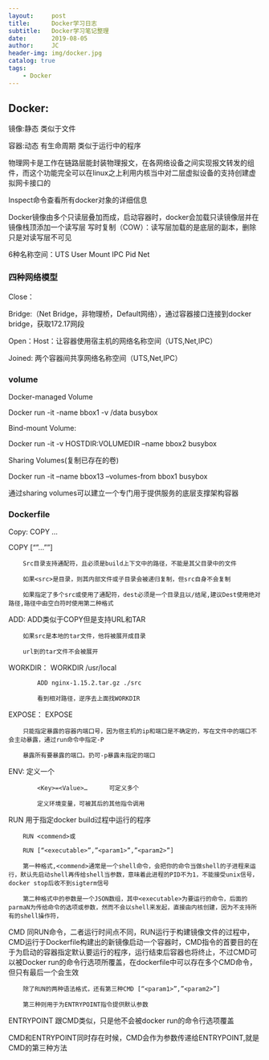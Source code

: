 ```yaml
---
layout:     post
title:      Docker学习日志
subtitle:   Docker学习笔记整理
date:       2019-08-05
author:     JC
header-img: img/docker.jpg
catalog: true
tags:
    - Docker
---
```


## Docker:

镜像:静态 类似于文件

容器:动态 有生命周期 类似于运行中的程序

物理网卡是工作在链路层能封装物理报文，在各网络设备之间实现报文转发的组件，而这个功能完全可以在linux之上利用内核当中对二层虚拟设备的支持创建虚拟网卡接口的

Inspect命令查看所有docker对象的详细信息

Docker镜像由多个只读层叠加而成，启动容器时，docker会加载只读镜像层并在镜像栈顶添加一个读写层
写时复制（COW）：读写层加载的是底层的副本，删除只是对读写层不可见

6种名称空间：UTS User Mount IPC Pid Net

### 四种网络模型

Close：

Bridge:（Net Bridge，非物理桥，Default网络），通过容器接口连接到docker bridge，获取172.17网段

Open：Host：让容器使用宿主机的网络名称空间（UTS,Net,IPC）

Joined: 两个容器间共享网络名称空间（UTS,Net,IPC）


### volume

Docker-managed Volume

Docker run -it -name bbox1 -v /data busybox

Bind-mount Volume:

Docker run -it -v HOSTDIR:VOLUMEDIR –name bbox2 busybox

Sharing Volumes(复制已存在的卷)

Docker run -it –name bbox13 –volumes-from bbox1 busybox

通过sharing volumes可以建立一个专门用于提供服务的底层支撑架构容器

### Dockerfile 

Copy:	COPY  <src>…<dest>

COPY  [“<src>”…”<dest>”]

		Src目录支持通配符，且必须是build上下文中的路径，不能是其父目录中的文件

		如果<src>是目录，则其内部文件或子目录会被递归复制，但src自身不会复制

		如果指定了多个src或使用了通配符，dest必须是一个目录且以/结尾,建议Dest使用绝对路径,路径中由空白符时使用第二种格式

ADD:	ADD类似于COPY但是支持URL和TAR

		如果src是本地的tar文件，他将被展开成目录

		url到的tar文件不会被展开

WORKDIR：	WORKDIR /usr/local

			ADD nginx-1.15.2.tar.gz ./src

			看到相对路径，逆序去上面找WORKDIR

EXPOSE：	EXPOSE <port>	

		只能指定暴露的容器内端口号，因为宿主机的ip和端口是不确定的，写在文件中的端口不会主动暴露，通过run命令中指定-P 

		暴露所有要暴露的端口。扔可-p暴露未指定的端口

ENV:		<Key><Value>		定义一个
		
			<Key>=<Value>…		可定义多个	
			
			定义环境变量，可被其后的其他指令调用

RUN		用于指定docker build过程中运行的程序
		
		RUN <commend>或
		
		RUN [“<executable>”,”<param1>”,”<param2>”]
		
		第一种格式,<commend>通常是一个shell命令，会把你的命令当做shell的子进程来运行，默认先启动shell再传给shell当参数，意味着此进程的PID不为1，不能接受unix信号，docker stop后收不到sigterm信号
		
		第二种格式中的参数是一个JSON数组，其中<executable>为要运行的命令，后面的parmaN为传给命令的选项或参数，然而不会以shell来发起，直接由内核创建，因为不支持所有的shell操作符，

CMD		同RUN命令，二者运行时间点不同，RUN运行于构建镜像文件的过程中，CMD运行于Dockerfile构建出的新镜像启动一个容器时，CMD指令的首要目的在于为启动的容器指定默认要运行的程序，运行结束后容器也将终止，不过CMD可以被Docker run的命令行选项所覆盖，在dockerfile中可以存在多个CMD命令，但只有最后一个会生效

		除了RUN的两种语法格式，还有第三种CMD [“<param1>”,”<param2>”]

		第三种则用于为ENTRYPOINT指令提供默认参数

ENTRYPOINT 跟CMD类似，只是他不会被docker run的命令行选项覆盖

CMD和ENTRYPOINT同时存在时候，CMD会作为参数传递给ENTRYPOINT,就是CMD的第三种方法
